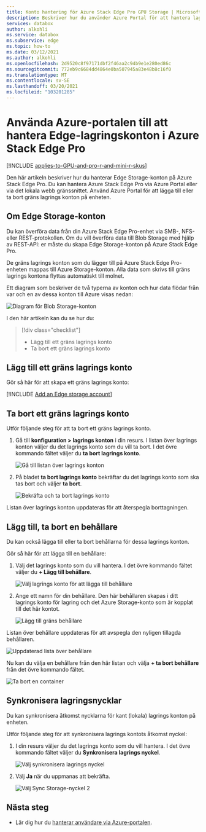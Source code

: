 ```yaml
---
title: Konto hantering för Azure Stack Edge Pro GPU Storage | Microsoft Docs
description: Beskriver hur du använder Azure Portal för att hantera lagrings kontot på din Azure Stack Edge Pro.
services: databox
author: alkohli
ms.service: databox
ms.subservice: edge
ms.topic: how-to
ms.date: 03/12/2021
ms.author: alkohli
ms.openlocfilehash: 2d9520c8f97171dbf2f46aa2c94b9e1e280ed86c
ms.sourcegitcommit: 772eb9c6684dd4864e0ba507945a83e48b8c16f0
ms.translationtype: MT
ms.contentlocale: sv-SE
ms.lasthandoff: 03/20/2021
ms.locfileid: "103201285"
---
```

# <a name="use-the-azure-portal-to-manage-edge-storage-accounts-on-your-azure-stack-edge-pro"></a>Använda Azure-portalen till att hantera Edge-lagringskonton i Azure Stack Edge Pro

[!INCLUDE [applies-to-GPU-and-pro-r-and-mini-r-skus](../../includes/azure-stack-edge-applies-to-gpu-pro-r-mini-r-sku.md)]

Den här artikeln beskriver hur du hanterar Edge Storage-konton på Azure Stack Edge Pro. Du kan hantera Azure Stack Edge Pro via Azure Portal eller via det lokala webb gränssnittet. Använd Azure Portal för att lägga till eller ta bort gräns lagrings konton på enheten.

## <a name="about-edge-storage-accounts"></a>Om Edge Storage-konton

Du kan överföra data från din Azure Stack Edge Pro-enhet via SMB-, NFS-eller REST-protokollen. Om du vill överföra data till Blob Storage med hjälp av REST-API: er måste du skapa Edge Storage-konton på Azure Stack Edge Pro. 

De gräns lagrings konton som du lägger till på Azure Stack Edge Pro-enheten mappas till Azure Storage-konton. Alla data som skrivs till gräns lagrings kontona flyttas automatiskt till molnet.

Ett diagram som beskriver de två typerna av konton och hur data flödar från var och en av dessa konton till Azure visas nedan:

![Diagram för Blob Storage-konton](media/azure-stack-edge-gpu-manage-storage-accounts/ase-blob-storage.svg)

I den här artikeln kan du se hur du:

> [!div class="checklist"]
> * Lägg till ett gräns lagrings konto
> * Ta bort ett gräns lagrings konto


## <a name="add-an-edge-storage-account"></a>Lägg till ett gräns lagrings konto

Gör så här för att skapa ett gräns lagrings konto:

[!INCLUDE [Add an Edge storage account](../../includes/azure-stack-edge-gateway-add-storage-account.md)]

## <a name="delete-an-edge-storage-account"></a>Ta bort ett gräns lagrings konto

Utför följande steg för att ta bort ett gräns lagrings konto.

1. Gå till **konfiguration > lagrings konton** i din resurs. I listan över lagrings konton väljer du det lagrings konto som du vill ta bort. I det övre kommando fältet väljer du **ta bort lagrings konto**.

    ![Gå till listan över lagrings konton](media/azure-stack-edge-gpu-manage-storage-accounts/delete-edge-storage-account-1.png)

2. På bladet **ta bort lagrings konto** bekräftar du det lagrings konto som ska tas bort och väljer **ta bort**.

    ![Bekräfta och ta bort lagrings konto](media/azure-stack-edge-gpu-manage-storage-accounts/delete-edge-storage-account-2.png)

Listan över lagrings konton uppdateras för att återspegla borttagningen.


## <a name="add-delete-a-container"></a>Lägg till, ta bort en behållare

Du kan också lägga till eller ta bort behållarna för dessa lagrings konton.

Gör så här för att lägga till en behållare:

1. Välj det lagrings konto som du vill hantera. I det övre kommando fältet väljer du **+ Lägg till behållare**.

    ![Välj lagrings konto för att lägga till behållare](media/azure-stack-edge-gpu-manage-storage-accounts/add-container-1.png)

2. Ange ett namn för din behållare. Den här behållaren skapas i ditt lagrings konto för lagring och det Azure Storage-konto som är kopplat till det här kontot. 

    ![Lägg till gräns behållare](media/azure-stack-edge-gpu-manage-storage-accounts/add-container-2.png)

Listan över behållare uppdateras för att avspegla den nyligen tillagda behållaren.

![Uppdaterad lista över behållare](media/azure-stack-edge-gpu-manage-storage-accounts/add-container-4.png)

Nu kan du välja en behållare från den här listan och välja **+ ta bort behållare** från det övre kommando fältet. 

![Ta bort en container](media/azure-stack-edge-gpu-manage-storage-accounts/add-container-3.png)

## <a name="sync-storage-keys"></a>Synkronisera lagringsnycklar

Du kan synkronisera åtkomst nycklarna för kant (lokala) lagrings konton på enheten. 

Utför följande steg för att synkronisera lagrings kontots åtkomst nyckel:

1. I din resurs väljer du det lagrings konto som du vill hantera. I det övre kommando fältet väljer du **Synkronisera lagrings nyckel**.

    ![Välj synkronisera lagrings nyckel](media/azure-stack-edge-gpu-manage-storage-accounts/sync-storage-key-1.png)

2. Välj **Ja** när du uppmanas att bekräfta.

    ![Välj Sync Storage-nyckel 2](media/azure-stack-edge-gpu-manage-storage-accounts/sync-storage-key-2.png)

## <a name="next-steps"></a>Nästa steg

- Lär dig hur du [hanterar användare via Azure-portalen](azure-stack-edge-gpu-manage-users.md).
